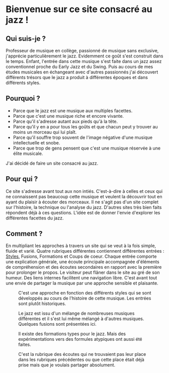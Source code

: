 #  Bienvenue sur ce site consacré au jazz !

## Qui suis-je ?
Professeur de musique en collège, passionné de musique sans exclusive, j'apprécie particulièrement le jazz. Evidemment ce goût s'est construit dans le temps. Enfant, l'entrée dans cette musique s'est faite dans un jazz assez conventionnel proche du Early Jazz et du Swing. Puis au cours de mes études musicales en échangeant avec d'autres passionnés j'ai découvert différents trésors que le jazz a produit à différentes époques et dans différents styles.

## Pourquoi ?
- Parce que le jazz est une musique aux multiples facettes.
- Parce que c'est une musique riche et encore vivante.
- Parce qu'il s'adresse autant aux pieds qu'à la tête.
- Parce qu'il y en a pour tous les goûts et que chacun peut y trouver au moins un morceau qui lui plaît.
- Parce qu'il souffre trop souvent de l'image négative d'une musique intellectuelle et snobe.
- Parce que trop de gens pensent que c'est une musique réservée à une élite musicale.

J'ai décidé de faire un site consacré au jazz.

## Pour qui ?
Ce site s'adresse avant tout aux non intiés. C'est-à-dire à celles et ceux qui ne connaissent pas beaucoup cette musique et veulent la découvrir tout en ayant du plaisir à écouter des morceaux. Il ne s'agit pas d'un site complet sur l'histoire, la technique ou l'analyse du jazz. D'autres sites très bien faits répondent déjà à ces questions. L'idée est de donner l'envie d'explorer les différentes facettes du jazz.

## Comment ?
En multipliant les approches à travers un site qui se veut à la fois simple, fluide et varié. Quatre rubriques différentes contiennent différentes entrées : [Styles](/styles/a0-styles.md#king-olliver), Fusions, Formations et Coups de coeur. Chaque entrée comporte une explication générale, une écoute principale accompagnée d'éléments de compréhension et des écoutes secondaires en rapport avec la première pour prolonger le propos. Le visiteur peut flâner dans le site au gré de  son humeur. Des liens internes facilitent une navigation libre. C'est avant tout une envie de partager la musique par une approche sensible et plaisante.



<div class="encarts">
  <figure class="app-frame encart styles" data-title="Styles">
    C'est une approche en fonction des différents styles qui se sont développés au cours de l'histoire de cette musique. Les entrées sont plutôt historiques.
  </figure>
  <figure class="app-frame encart fusions" data-title="Fusions">
    Le jazz est issu d'un mélange de nombreuses musiques différentes et il s'est lui même mélangé à d'autres musiques. Quelques fusions sont présentées ici.
  </figure>
  <figure class="app-frame encart formations" data-title="Formations">
    Il existe des formations types pour le jazz. Mais des expérimentations vers des formules atypiques ont aussi été faites.
  </figure>
  <figure class="app-frame encart coeurs" data-title="Coups de coeur">
    C'est la rubrique des écoutes qui ne trouvaient pas leur place dans les rubriques précédentes ou que cette place était déjà prise mais que je voulais partager absolument.
  </figure>
</div>

